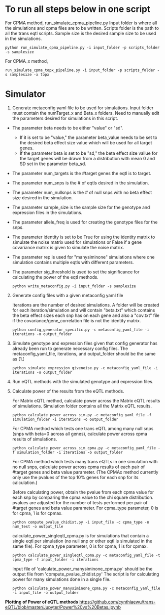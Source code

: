 # To run all steps below in one script

For CPMA method, run_simulate_cpma_pipeline.py Input folder is where all the simulations and cpma files are to be written. Scripts folder is the path to all the trans eqtl scripts. Sample size is the desired sample size to be used in the simulations. 
 ```
 python run_simulate_cpma_pipeline.py -i input_folder -p scripts_folder -s samplesize
 ```
 For CPMA_x method, 
 ```
 run_simulate_cpma_topx_pipeline.py -i input_folder -p scripts_folder -s samplesize -x topx
 ```
# Simulator
1. Generate metaconfig yaml file to be used for simulations. Input folder must contain the numTarget_x and Beta_x folders. Need to manually edit the parameters desired for simulations in this script. 

- The parameter beta needs to be either "value" or "sd". 
  - If it is set to be "value," the parameter beta_value needs to be set to the desired beta effect size value which will be used for all target genes. 
  - If the parameter beta is set to be "sd," the beta effect size vallue for the target genes will be drawn from a distribution with mean 0 and SD set in the parameter beta_sd. 
- The parameter num_targets is the #target genes the eqtl is to target. 
- The parameter num_snps is the # of eqtls desired in the simulation. 
- The parameter num_nullsnps is the # of null snps with no beta effect size desired in the simulation. 
- The parameter sample_size is the sample size for the genotype and expression files in the simulations. 
- The parameter allele_freq is used for creating the genotype files for the snps. 
- The parameter identity is set to be True for using the identity matrix to simulate the noise matrix used for simulations or False if a gene covariance matrix is given to simulate the noise matrix. 
- The parameter rep is used for "manysiminone" simulations where one simulation contains multiple eqtls with different parameters. 
- The parameter sig_threshold is used to set the significance for calculating the power of the eqtl methods. 

   ```
   python write_metaconfig.py -i input_folder -s samplesize
   ```
   
2. Generate config files with a given metaconfig yaml file

   Iterations are the number of desired simulations. A folder will be created for each iteration/simulation and will contain "beta.txt" which contains the beta effect sizes each snp has on each gene and also a "cov.txt" file if the covariance/gene_correlation file is not the identity matrix.
   ```
   python config_generator_specific.py -c metaconfig_yaml_file -i iterations -o output_folder
   ```

3. Simulate genotype and expression files given that config generator has already been run to generate necessary config files. The metaconfig_yaml_file, iterations, and output_folder should be the same as (1.)
   ```
   python simulate_expression_givenoise.py -c metaconfig_yaml_file -i iterations -o output_folder
   ```
4. Run eQTL methods with the simulated genotype and expression files.
5. Calculate power of the results from the eQTL methods.

   For Matrix eQTL method, calculate power across the Matrix eQTL results of simulations. Simulation folder contains all the Matrix eQTL results.
   ```
   python calculate_power_across_sim.py -c metaconfig_yaml_file -f simulation_folder -i iterations -o output_folder
   ```
   For CPMA method which tests one trans eQTL among many null snps (snps with beta=0 across all genes), calculate power across cpma results of simulations.
   ```
   python calculate_power_across_sim_cpma.py -c metaconfig_yaml_file -f simulation_folder -i iterations -o output_folder
   ```
   For CPMA method which tests many trans eQTLs in one simulation with no null snps, calculate power across cpma results of each pair of #target genes and beta value parameter. (The CPMAx method currently only use the pvalues of the top 10% genes for each snp for its calculation.)

   Before calculating power, obtain the pvalue from each cpma value for each snp by comparing the cpma value to the chi square distribution. pvalues are adjusted for the number of tests performed per pair of #target genes and beta value parameter. For cpma_type parameter, 0 is for cpma, 1 is for cpmax. 
   ```
   python compute_pvalue_chidist.py -i input_file -c cpma_type -n num_test -o output_file
   ```

   calculate_power_singleqtl_cpma.py is for simulations that contain a single eqtl per simulation (no null snp or other eqtl is simulated in the same file). For cpma_type parameter, 0 is for cpma, 1 is for cpmax. 
   ```
   python calculate_power_singleqtl_cpma.py -c metaconfig_yaml_file -t cpma_type -f input_folder -i iterations
   ```
   
   Input file of 'calculate_power_manysiminone_cpma.py' should be the output file from 'compute_pvalue_chidist.py' The script is for calculating power for many simulations done in a single file. 
   ```
   python calculate_power_manysiminone_cpma.py -c metaconfig_yaml_file -i input_file -o output_folder
   ```

**Plotting of Power of eQTL methods**
https://github.com/cynthiaewu/trans-eQTL/blob/master/Jupyter/Power%20vs%20Betas.ipynb
